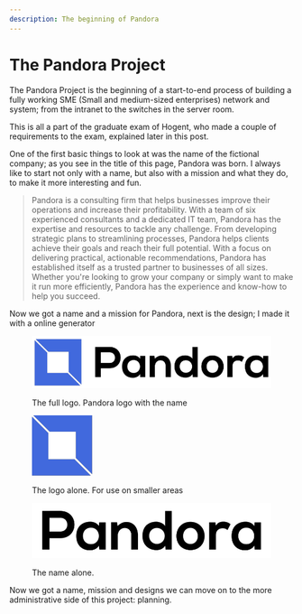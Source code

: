 ```yaml
---
description: The beginning of Pandora
---
```


# The Pandora Project

The Pandora Project is the beginning of a start-to-end process of building a fully working SME (Small and medium-sized enterprises) network and system; from the intranet to the switches in the server room.

This is all a part of the graduate exam of Hogent, who made a couple of requirements to the exam, explained later in this post.

One of the first basic things to look at was the name of the fictional company; as you see in the title of this page, Pandora was born. I always like to start not only with a name, but also with a mission and what they do, to make it more interesting and fun.

> Pandora is a consulting firm that helps businesses improve their operations and increase their profitability. With a team of six experienced consultants and a dedicated IT team, Pandora has the expertise and resources to tackle any challenge. From developing strategic plans to streamlining processes, Pandora helps clients achieve their goals and reach their full potential. With a focus on delivering practical, actionable recommendations, Pandora has established itself as a trusted partner to businesses of all sizes. Whether you're looking to grow your company or simply want to make it run more efficiently, Pandora has the experience and know-how to help you succeed.

Now we got a name and a mission for Pandora, next is the design; I made it with a online generator

<figure><img src=".gitbook/assets/default_small.png" alt=""><figcaption><p>The full logo. Pandora logo with the name</p></figcaption></figure>

<figure><img src=".gitbook/assets/logoOnly.png" alt=""><figcaption><p>The logo alone. For use on smaller areas</p></figcaption></figure>

<figure><img src=".gitbook/assets/nameOnly_small.png" alt=""><figcaption><p>The name alone.</p></figcaption></figure>

Now we got a name, mission and designs we can move on to the more administrative side of this project: planning.
